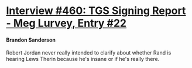 # [Interview #460: TGS Signing Report - Meg Lurvey, Entry #22](https://www.theoryland.com/intvmain.php?i=460#22)

#### Brandon Sanderson

Robert Jordan never really intended to clarify about whether Rand is hearing Lews Therin because he's insane or if he's really there.

